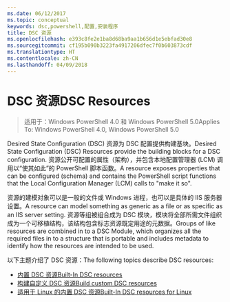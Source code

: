 ```yaml
---
ms.date: 06/12/2017
ms.topic: conceptual
keywords: dsc,powershell,配置,安装程序
title: DSC 资源
ms.openlocfilehash: e393c8fe2e1ba8d68ba9aa1b656d1e5ebfad30e8
ms.sourcegitcommit: cf195b090b3223fa4917206dfec7f0b603873cdf
ms.translationtype: HT
ms.contentlocale: zh-CN
ms.lasthandoff: 04/09/2018
---
```

# <a name="dsc-resources"></a><span data-ttu-id="0792d-103">DSC 资源</span><span class="sxs-lookup"><span data-stu-id="0792d-103">DSC Resources</span></span>

><span data-ttu-id="0792d-104">适用于：Windows PowerShell 4.0 和 Windows PowerShell 5.0</span><span class="sxs-lookup"><span data-stu-id="0792d-104">Applies To: Windows PowerShell 4.0, Windows PowerShell 5.0</span></span>

<span data-ttu-id="0792d-105">Desired State Configuration (DSC) 资源为 DSC 配置提供构建基块。</span><span class="sxs-lookup"><span data-stu-id="0792d-105">Desired State Configuration (DSC) Resources provide the building blocks for a DSC configuration.</span></span> <span data-ttu-id="0792d-106">资源公开可配置的属性（架构），并包含本地配置管理器 (LCM) 调用以“使其如此”的 PowerShell 脚本函数。</span><span class="sxs-lookup"><span data-stu-id="0792d-106">A resource exposes properties that can be configured (schema) and contains the PowerShell script functions that the Local Configuration Manager (LCM) calls to "make it so".</span></span>

<span data-ttu-id="0792d-107">资源的建模对象可以是一般的文件或 Windows 进程，也可以是具体的 IIS 服务器设置。</span><span class="sxs-lookup"><span data-stu-id="0792d-107">A resource can model something as generic as a file or as specific as an IIS server setting.</span></span>  <span data-ttu-id="0792d-108">资源等组被组合成为 DSC 模块，模块将全部所需文件组织成为一个可移植结构，该结构包含标志资源既定用途的元数据。</span><span class="sxs-lookup"><span data-stu-id="0792d-108">Groups of like resources are combined in to a DSC Module, which organizes all the required files in to a structure that is portable and includes metadata to identify how the resources are intended to be used.</span></span>

<span data-ttu-id="0792d-109">以下主题介绍了 DSC 资源：</span><span class="sxs-lookup"><span data-stu-id="0792d-109">The following topics describe DSC resources:</span></span>

- [<span data-ttu-id="0792d-110">内置 DSC 资源</span><span class="sxs-lookup"><span data-stu-id="0792d-110">Built-In DSC resources</span></span>](builtInResource.md)
- [<span data-ttu-id="0792d-111">构建自定义 DSC 资源</span><span class="sxs-lookup"><span data-stu-id="0792d-111">Build custom DSC resources</span></span>](authoringResource.md)
- [<span data-ttu-id="0792d-112">适用于 Linux 的内置 DSC 资源</span><span class="sxs-lookup"><span data-stu-id="0792d-112">Built-In DSC resources for Linux</span></span>](lnxBuiltInResources.md)
